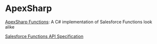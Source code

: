 # ApexSharp



[ApexSharp Functions](apexsharp/apexsharp-functions.md): A C# implementation of Salesforce Functions look alike

[Salesforce Functions API Specification ](apexsharp/salesforce-functions-api.md)
